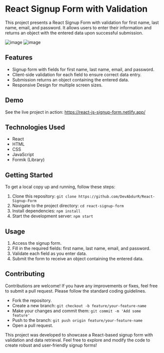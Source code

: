 # React Signup Form with Validation

This project presents a React Signup Form with validation for first name, last name, email, and password. It allows users to enter their information and returns an object with the entered data upon successful submission.

![image](https://github.com/DevAbdurR/React-Signup-Form/assets/112758727/15200c8b-60bd-4dc2-a9a3-2386edc677a8) ![image](https://github.com/DevAbdurR/React-Signup-Form/assets/112758727/89a791cc-8748-4ace-af2e-51103073edd5)



## Features

- Signup form with fields for first name, last name, email, and password.
- Client-side validation for each field to ensure correct data entry.
- Submission returns an object containing the entered data.
- Responsive Design for multiple screen sizes.

## Demo

See the live project in action: https://react-js-signup-form.netlify.app/

## Technologies Used

- React
- HTML
- CSS
- JavaScript
- Formik (Library)

## Getting Started

To get a local copy up and running, follow these steps:

1. Clone this repository: `git clone https://github.com/DevAbdurR/React-Signup-Form`
2. Navigate to the project directory: `cd react-signup-form`
3. Install dependencies: `npm install`
4. Start the development server: `npm start`

## Usage

1. Access the signup form.
2. Fill in the required fields: first name, last name, email, and password.
3. Validate each field as you enter data.
4. Submit the form to receive an object containing the entered data.

## Contributing

Contributions are welcome! If you have any improvements or fixes, feel free to submit a pull request. Please follow the standard coding guidelines.

- Fork the repository.
- Create a new branch: `git checkout -b feature/your-feature-name`
- Make your changes and commit them: `git commit -m 'Add some feature'`
- Push to the branch: `git push origin feature/your-feature-name`
- Open a pull request.

This project was developed to showcase a React-based signup form with validation and data retrieval. Feel free to explore and modify the code to create robust and user-friendly signup forms!
